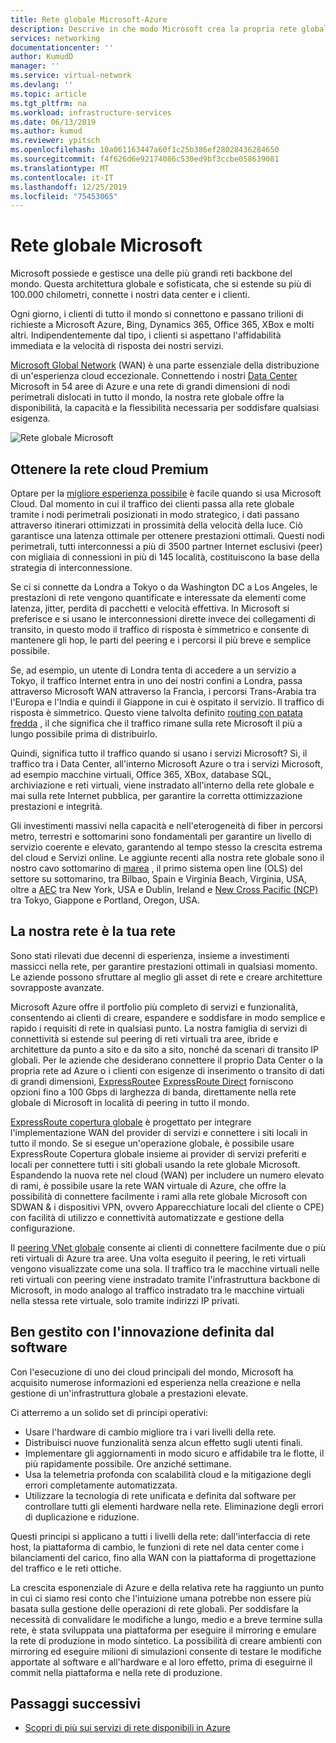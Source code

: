 ```yaml
---
title: Rete globale Microsoft-Azure
description: Descrive in che modo Microsoft crea la propria rete globale rapida e affidabile
services: networking
documentationcenter: ''
author: KumudD
manager: ''
ms.service: virtual-network
ms.devlang: ''
ms.topic: article
ms.tgt_pltfrm: na
ms.workload: infrastructure-services
ms.date: 06/13/2019
ms.author: kumud
ms.reviewer: ypitsch
ms.openlocfilehash: 10a061163447a60f1c25b386ef28028436284650
ms.sourcegitcommit: f4f626d6e92174086c530ed9bf3ccbe058639081
ms.translationtype: MT
ms.contentlocale: it-IT
ms.lasthandoff: 12/25/2019
ms.locfileid: "75453065"
---
```

# <a name="microsoft-global-network"></a>Rete globale Microsoft

Microsoft possiede e gestisce una delle più grandi reti backbone del mondo. Questa architettura globale e sofisticata, che si estende su più di 100.000 chilometri, connette i nostri data center e i clienti. 
 
Ogni giorno, i clienti di tutto il mondo si connettono e passano trilioni di richieste a Microsoft Azure, Bing, Dynamics 365, Office 365, XBox e molti altri. Indipendentemente dal tipo, i clienti si aspettano l'affidabilità immediata e la velocità di risposta dei nostri servizi. 
 
[Microsoft Global Network](https://azure.microsoft.com/global-infrastructure/global-network/) (WAN) è una parte essenziale della distribuzione di un'esperienza cloud eccezionale. Connettendo i nostri [Data Center](https://azure.microsoft.com/global-infrastructure/) Microsoft in 54 aree di Azure e una rete di grandi dimensioni di nodi perimetrali dislocati in tutto il mondo, la nostra rete globale offre la disponibilità, la capacità e la flessibilità necessaria per soddisfare qualsiasi esigenza.

![Rete globale Microsoft](./media/microsoft-global-network/microsoft-global-wan.png)
 
## <a name="get-the-premium-cloud-network"></a>Ottenere la rete cloud Premium
 
Optare per la [migliore esperienza possibile](https://www.sdxcentral.com/articles/news/azure-tops-aws-gcp-in-cloud-performance-says-thousandeyes/2018/11/) è facile quando si usa Microsoft Cloud. Dal momento in cui il traffico dei clienti passa alla rete globale tramite i nodi perimetrali posizionati in modo strategico, i dati passano attraverso itinerari ottimizzati in prossimità della velocità della luce. Ciò garantisce una latenza ottimale per ottenere prestazioni ottimali. Questi nodi perimetrali, tutti interconnessi a più di 3500 partner Internet esclusivi (peer) con migliaia di connessioni in più di 145 località, costituiscono la base della strategia di interconnessione. 
 
Se ci si connette da Londra a Tokyo o da Washington DC a Los Angeles, le prestazioni di rete vengono quantificate e interessate da elementi come latenza, jitter, perdita di pacchetti e velocità effettiva.  In Microsoft si preferisce e si usano le interconnessioni dirette invece dei collegamenti di transito, in questo modo il traffico di risposta è simmetrico e consente di mantenere gli hop, le parti del peering e i percorsi il più breve e semplice possibile. 

Se, ad esempio, un utente di Londra tenta di accedere a un servizio a Tokyo, il traffico Internet entra in uno dei nostri confini a Londra, passa attraverso Microsoft WAN attraverso la Francia, i percorsi Trans-Arabia tra l'Europa e l'India e quindi il Giappone in cui è ospitato il servizio. Il traffico di risposta è simmetrico. Questo viene talvolta definito [routing con patata fredda](https://en.wikipedia.org/wiki/Hot-potato_and_cold-potato_routing) , il che significa che il traffico rimane sulla rete Microsoft il più a lungo possibile prima di distribuirlo.  
  
Quindi, significa tutto il traffico quando si usano i servizi Microsoft? Sì, il traffico tra i Data Center, all'interno Microsoft Azure o tra i servizi Microsoft, ad esempio macchine virtuali, Office 365, XBox, database SQL, archiviazione e reti virtuali, viene instradato all'interno della rete globale e mai sulla rete Internet pubblica, per garantire la corretta ottimizzazione prestazioni e integrità.  
 
Gli investimenti massivi nella capacità e nell'eterogeneità di fiber in percorsi metro, terrestri e sottomarini sono fondamentali per garantire un livello di servizio coerente e elevato, garantendo al tempo stesso la crescita estrema del cloud e Servizi online. Le aggiunte recenti alla nostra rete globale sono il nostro cavo sottomarino di [marea](https://www.submarinecablemap.com/#/submarine-cable/marea) , il primo sistema open line (OLS) del settore su sottomarino, tra Bilbao, Spain e Virginia Beach, Virginia, USA, oltre a [AEC](https://www.submarinecablemap.com/#/submarine-cable/aeconnect-1) tra New York, USA e Dublin, Ireland e [New Cross Pacific (NCP)](https://www.submarinecablemap.com/#/submarine-cable/new-cross-pacific-ncp-cable-system) tra Tokyo, Giappone e Portland, Oregon, USA. 
 

## <a name="our-network-is-your-network"></a>La nostra rete è la tua rete

Sono stati rilevati due decenni di esperienza, insieme a investimenti massicci nella rete, per garantire prestazioni ottimali in qualsiasi momento. Le aziende possono sfruttare al meglio gli asset di rete e creare architetture sovrapposte avanzate. 
 
Microsoft Azure offre il portfolio più completo di servizi e funzionalità, consentendo ai clienti di creare, espandere e soddisfare in modo semplice e rapido i requisiti di rete in qualsiasi punto. La nostra famiglia di servizi di connettività si estende sul peering di reti virtuali tra aree, ibride e architetture da punto a sito e da sito a sito, nonché da scenari di transito IP globali.  Per le aziende che desiderano connettere il proprio Data Center o la propria rete ad Azure o i clienti con esigenze di inserimento o transito di dati di grandi dimensioni, [ExpressRoute](../expressroute/expressroute-introduction.md)e [ExpressRoute Direct](../expressroute/expressroute-erdirect-about.md) forniscono opzioni fino a 100 Gbps di larghezza di banda, direttamente nella rete globale di Microsoft in località di peering in tutto il mondo.  
 
[ExpressRoute copertura globale](../expressroute/expressroute-global-reach.md) è progettato per integrare l'implementazione WAN del provider di servizi e connettere i siti locali in tutto il mondo. Se si esegue un'operazione globale, è possibile usare ExpressRoute Copertura globale insieme ai provider di servizi preferiti e locali per connettere tutti i siti globali usando la rete globale Microsoft. Espandendo la nuova rete nel cloud (WAN) per includere un numero elevato di rami, è possibile usare la rete WAN virtuale di Azure, che offre la possibilità di connettere facilmente i rami alla rete globale Microsoft con SDWAN & i dispositivi VPN, ovvero Apparecchiature locali del cliente o CPE) con facilità di utilizzo e connettività automatizzate e gestione della configurazione. 
 
Il [peering VNet globale](../virtual-network/virtual-network-peering-overview.md) consente ai clienti di connettere facilmente due o più reti virtuali di Azure tra aree. Una volta eseguito il peering, le reti virtuali vengono visualizzate come una sola. Il traffico tra le macchine virtuali nelle reti virtuali con peering viene instradato tramite l'infrastruttura backbone di Microsoft, in modo analogo al traffico instradato tra le macchine virtuali nella stessa rete virtuale, solo tramite indirizzi IP privati. 
 

## <a name="well-managed-using-software-defined-innovation"></a>Ben gestito con l'innovazione definita dal software

Con l'esecuzione di uno dei cloud principali del mondo, Microsoft ha acquisito numerose informazioni ed esperienza nella creazione e nella gestione di un'infrastruttura globale a prestazioni elevate.  
 
Ci atterremo a un solido set di principi operativi: 
 
- Usare l'hardware di cambio migliore tra i vari livelli della rete.  
- Distribuisci nuove funzionalità senza alcun effetto sugli utenti finali.  
- Implementare gli aggiornamenti in modo sicuro e affidabile tra le flotte, il più rapidamente possibile. Ore anziché settimane.  
- Usa la telemetria profonda con scalabilità cloud e la mitigazione degli errori completamente automatizzata.  
- Utilizzare la tecnologia di rete unificata e definita dal software per controllare tutti gli elementi hardware nella rete.  Eliminazione degli errori di duplicazione e riduzione. 
 
Questi principi si applicano a tutti i livelli della rete: dall'interfaccia di rete host, la piattaforma di cambio, le funzioni di rete nel data center come i bilanciamenti del carico, fino alla WAN con la piattaforma di progettazione del traffico e le reti ottiche.  
 
La crescita esponenziale di Azure e della relativa rete ha raggiunto un punto in cui ci siamo resi conto che l'intuizione umana potrebbe non essere più basata sulla gestione delle operazioni di rete globali. Per soddisfare la necessità di convalidare le modifiche a lungo, medio e a breve termine sulla rete, è stata sviluppata una piattaforma per eseguire il mirroring e emulare la rete di produzione in modo sintetico. La possibilità di creare ambienti con mirroring ed eseguire milioni di simulazioni consente di testare le modifiche apportate al software e all'hardware e al loro effetto, prima di eseguirne il commit nella piattaforma e nella rete di produzione. 

## <a name="next-steps"></a>Passaggi successivi
- [Scopri di più sui servizi di rete disponibili in Azure](https://azure.microsoft.com/product-categories/networking/)

